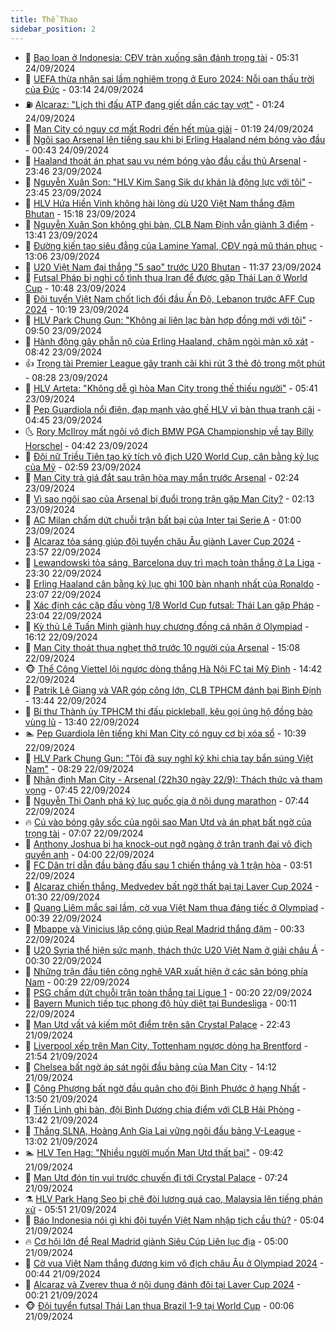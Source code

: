 ```yaml
---
title: Thể Thao
sidebar_position: 2
---
```


<!-- dantri-the-thao:START -->
- 🎡 [Bạo loạn ở Indonesia: CĐV tràn xuống sân đánh trọng tài](https://dantri.com.vn/the-thao/bao-loan-o-indonesia-cdv-tran-xuong-san-danh-trong-tai-20240924123121299.htm) - 05:31 24/09/2024
- 💯 [UEFA thừa nhận sai lầm nghiêm trọng ở Euro 2024: Nỗi oan thấu trời của Đức](https://dantri.com.vn/the-thao/uefa-thua-nhan-sai-lam-nghiem-trong-o-euro-2024-noi-oan-thau-troi-cua-duc-20240924101357780.htm) - 03:14 24/09/2024
- ⛽️ [Alcaraz: &quot;Lịch thi đấu ATP đang giết dần các tay vợt&quot;](https://dantri.com.vn/the-thao/alcaraz-lich-thi-dau-atp-dang-giet-dan-cac-tay-vot-20240924082309561.htm) - 01:24 24/09/2024
- 💃 [Man City có nguy cơ mất Rodri đến hết mùa giải](https://dantri.com.vn/the-thao/man-city-co-nguy-co-mat-rodri-den-het-mua-giai-20240924081004428.htm) - 01:19 24/09/2024
- 🌈 [Ngôi sao Arsenal lên tiếng sau khi bị Erling Haaland ném bóng vào đầu](https://dantri.com.vn/the-thao/ngoi-sao-arsenal-len-tieng-sau-khi-bi-erling-haaland-nem-bong-vao-dau-20240924072049611.htm) - 00:43 24/09/2024
- 🦅 [Haaland thoát án phạt sau vụ ném bóng vào đầu cầu thủ Arsenal](https://dantri.com.vn/the-thao/haaland-thoat-an-phat-sau-vu-nem-bong-vao-dau-cau-thu-arsenal-20240924064436694.htm) - 23:46 23/09/2024
- 🌝 [Nguyễn Xuân Son: &quot;HLV Kim Sang Sik dự khán là động lực với tôi&quot;](https://dantri.com.vn/the-thao/nguyen-xuan-son-hlv-kim-sang-sik-du-khan-la-dong-luc-voi-toi-20240924070234235.htm) - 23:45 23/09/2024
- 🚀 [HLV Hứa Hiền Vinh không hài lòng dù U20 Việt Nam thắng đậm Bhutan](https://dantri.com.vn/the-thao/hlv-hua-hien-vinh-khong-hai-long-du-u20-viet-nam-thang-dam-bhutan-20240923221730960.htm) - 15:18 23/09/2024
- 🎉 [Nguyễn Xuân Son không ghi bàn, CLB Nam Định vẫn giành 3 điểm](https://dantri.com.vn/the-thao/nguyen-xuan-son-khong-ghi-ban-clb-nam-dinh-van-gianh-3-diem-20240923203906847.htm) - 13:41 23/09/2024
- 📝 [Đường kiến tạo siêu đẳng của Lamine Yamal, CĐV ngả mũ thán phục](https://dantri.com.vn/the-thao/duong-kien-tao-sieu-dang-cua-lamine-yamal-cdv-nga-mu-than-phuc-20240923200504180.htm) - 13:06 23/09/2024
- 🦄 [U20 Việt Nam đại thắng &quot;5 sao&quot; trước U20 Bhutan](https://dantri.com.vn/the-thao/u20-viet-nam-dai-thang-5-sao-truoc-u20-bhutan-20240923183716050.htm) - 11:37 23/09/2024
- 🎉 [Futsal Pháp bị nghi cố tình thua Iran để được gặp Thái Lan ở World Cup](https://dantri.com.vn/the-thao/futsal-phap-bi-nghi-co-tinh-thua-iran-de-duoc-gap-thai-lan-o-world-cup-20240923172654620.htm) - 10:48 23/09/2024
- 💼 [Đội tuyển Việt Nam chốt lịch đối đầu Ấn Độ, Lebanon trước AFF Cup 2024](https://dantri.com.vn/the-thao/doi-tuyen-viet-nam-chot-lich-doi-dau-an-do-lebanon-truoc-aff-cup-2024-20240923170700006.htm) - 10:19 23/09/2024
- 🤡 [HLV Park Chung Gun: &quot;Không ai liên lạc bàn hợp đồng mới với tôi&quot;](https://dantri.com.vn/the-thao/hlv-park-chung-gun-khong-ai-lien-lac-ban-hop-dong-moi-voi-toi-20240923161359968.htm) - 09:50 23/09/2024
- 🦆 [Hành động gây phẫn nộ của Erling Haaland, châm ngòi màn xô xát](https://dantri.com.vn/the-thao/hanh-dong-gay-phan-no-cua-erling-haaland-cham-ngoi-man-xo-xat-20240923124238525.htm) - 08:42 23/09/2024
- 👍 [Trọng tài Premier League gây tranh cãi khi rút 3 thẻ đỏ trong một phút](https://dantri.com.vn/the-thao/trong-tai-premier-league-gay-tranh-cai-khi-rut-3-the-do-trong-mot-phut-20240923151923078.htm) - 08:28 23/09/2024
- 💼 [HLV Arteta: &quot;Không dễ gì hòa Man City trong thế thiếu người&quot;](https://dantri.com.vn/the-thao/hlv-arteta-khong-de-gi-hoa-man-city-trong-the-thieu-nguoi-20240923131155815.htm) - 05:41 23/09/2024
- 🦒 [Pep Guardiola nổi điên, đạp mạnh vào ghế HLV vì bàn thua tranh cãi](https://dantri.com.vn/the-thao/pep-guardiola-noi-dien-dap-manh-vao-ghe-hlv-vi-ban-thua-tranh-cai-20240923114504926.htm) - 04:45 23/09/2024
- 🌜 [Rory McIlroy mất ngôi vô địch BMW PGA Championship về tay Billy Horschel](https://dantri.com.vn/the-thao/rory-mcilroy-mat-ngoi-vo-dich-bmw-pga-championship-ve-tay-billy-horschel-20240923131124974.htm) - 04:42 23/09/2024
- 🦆 [Đội nữ Triều Tiên tạo kỳ tích vô địch U20 World Cup, cân bằng kỷ lục của Mỹ](https://dantri.com.vn/the-thao/doi-nu-trieu-tien-tao-ky-tich-vo-dich-u20-world-cup-can-bang-ky-luc-cua-my-20240923095901498.htm) - 02:59 23/09/2024
- 💪 [Man City trả giá đắt sau trận hòa may mắn trước Arsenal](https://dantri.com.vn/the-thao/man-city-tra-gia-dat-sau-tran-hoa-may-man-truoc-arsenal-20240923092411344.htm) - 02:24 23/09/2024
- 🧠 [Vì sao ngôi sao của Arsenal bị đuổi trong trận gặp Man City?](https://dantri.com.vn/the-thao/vi-sao-ngoi-sao-cua-arsenal-bi-duoi-trong-tran-gap-man-city-20240923091330798.htm) - 02:13 23/09/2024
- 🦄 [AC Milan chấm dứt chuỗi trận bất bại của Inter tại Serie A](https://dantri.com.vn/the-thao/ac-milan-cham-dut-chuoi-tran-bat-bai-cua-inter-tai-serie-a-20240923091301739.htm) - 01:00 23/09/2024
- 🥸 [Alcaraz tỏa sáng giúp đội tuyển châu Âu giành Laver Cup 2024](https://dantri.com.vn/the-thao/alcaraz-toa-sang-giup-doi-tuyen-chau-au-gianh-laver-cup-2024-20240923065417051.htm) - 23:57 22/09/2024
- 🤠 [Lewandowski tỏa sáng, Barcelona duy trì mạch toàn thắng ở La Liga](https://dantri.com.vn/the-thao/lewandowski-toa-sang-barcelona-duy-tri-mach-toan-thang-o-la-liga-20240923062841537.htm) - 23:30 22/09/2024
- 👺 [Erling Haaland cân bằng kỷ lục ghi 100 bàn nhanh nhất của Ronaldo](https://dantri.com.vn/the-thao/erling-haaland-can-bang-ky-luc-ghi-100-ban-nhanh-nhat-cua-ronaldo-20240923000051596.htm) - 23:07 22/09/2024
- 📝 [Xác định các cặp đấu vòng 1/8 World Cup futsal: Thái Lan gặp Pháp](https://dantri.com.vn/the-thao/xac-dinh-cac-cap-dau-vong-18-world-cup-futsal-thai-lan-gap-phap-20240923022457459.htm) - 23:04 22/09/2024
- 🦆 [Kỳ thủ Lê Tuấn Minh giành huy chương đồng cá nhân ở Olympiad](https://dantri.com.vn/the-thao/ky-thu-le-tuan-minh-gianh-huy-chuong-dong-ca-nhan-o-olympiad-20240922232213481.htm) - 16:12 22/09/2024
- 🥳 [Man City thoát thua nghẹt thở trước 10 người của Arsenal](https://dantri.com.vn/the-thao/man-city-thoat-thua-nghet-tho-truoc-10-nguoi-cua-arsenal-20240922220838847.htm) - 15:08 22/09/2024
- 🐵 [Thể Công Viettel lội ngược dòng thắng Hà Nội FC tại Mỹ Đình](https://dantri.com.vn/the-thao/the-cong-viettel-loi-nguoc-dong-thang-ha-noi-fc-tai-my-dinh-20240922214212215.htm) - 14:42 22/09/2024
- 🤩 [Patrik Lê Giang và VAR góp công lớn, CLB TPHCM đánh bại Bình Định](https://dantri.com.vn/the-thao/patrik-le-giang-va-var-gop-cong-lon-clb-tphcm-danh-bai-binh-dinh-20240922203539629.htm) - 13:44 22/09/2024
- 🤠 [Bí thư Thành ủy TPHCM thi đấu pickleball, kêu gọi ủng hộ đồng bào vùng lũ](https://dantri.com.vn/the-thao/bi-thu-thanh-uy-tphcm-thi-dau-pickleball-keu-goi-ung-ho-dong-bao-vung-lu-20240922182028575.htm) - 13:40 22/09/2024
- 🏊 [Pep Guardiola lên tiếng khi Man City có nguy cơ bị xóa sổ](https://dantri.com.vn/the-thao/pep-guardiola-len-tieng-khi-man-city-co-nguy-co-bi-xoa-so-20240922153925100.htm) - 10:39 22/09/2024
- 🗽 [HLV Park Chung Gun: &quot;Tôi đã suy nghĩ kỹ khi chia tay bắn súng Việt Nam&quot;](https://dantri.com.vn/the-thao/hlv-park-chung-gun-toi-da-suy-nghi-ky-khi-chia-tay-ban-sung-viet-nam-20240922154310153.htm) - 08:29 22/09/2024
- 🚀 [Nhận định Man City - Arsenal &lpar;22h30 ngày 22/9&rpar;: Thách thức và tham vọng](https://dantri.com.vn/the-thao/nhan-dinh-man-city-arsenal-22h30-ngay-229-thach-thuc-va-tham-vong-20240922144546941.htm) - 07:45 22/09/2024
- 🎉 [Nguyễn Thị Oanh phá kỷ lục quốc gia ở nội dung marathon](https://dantri.com.vn/the-thao/nguyen-thi-oanh-pha-ky-luc-quoc-gia-o-noi-dung-marathon-20240922152407752.htm) - 07:44 22/09/2024
- 🔥 [Cú vào bóng gây sốc của ngôi sao Man Utd và án phạt bất ngờ của trọng tài](https://dantri.com.vn/the-thao/cu-vao-bong-gay-soc-cua-ngoi-sao-man-utd-va-an-phat-bat-ngo-cua-trong-tai-20240922140713411.htm) - 07:07 22/09/2024
- 🎉 [Anthony Joshua bị hạ knock-out ngỡ ngàng ở trận tranh đai vô địch quyền anh](https://dantri.com.vn/the-thao/anthony-joshua-bi-ha-knock-out-ngo-ngang-o-tran-tranh-dai-vo-dich-quyen-anh-20240922103244582.htm) - 04:00 22/09/2024
- 🎡 [FC Dân trí dẫn đầu bảng đấu sau 1 chiến thắng và 1 trận hòa](https://dantri.com.vn/the-thao/fc-dan-tri-dan-dau-bang-dau-sau-1-chien-thang-va-1-tran-hoa-20240922133447413.htm) - 03:51 22/09/2024
- 🐻 [Alcaraz chiến thắng, Medvedev bất ngờ thất bại tại Laver Cup 2024](https://dantri.com.vn/the-thao/alcaraz-chien-thang-medvedev-bat-ngo-that-bai-tai-laver-cup-2024-20240922082443461.htm) - 01:30 22/09/2024
- 🌊 [Quang Liêm mắc sai lầm, cờ vua Việt Nam thua đáng tiếc ở Olympiad](https://dantri.com.vn/the-thao/quang-liem-mac-sai-lam-co-vua-viet-nam-thua-dang-tiec-o-olympiad-20240922073527013.htm) - 00:39 22/09/2024
- 💃 [Mbappe và Vinicius lập công giúp Real Madrid thắng đậm](https://dantri.com.vn/the-thao/mbappe-va-vinicius-lap-cong-giup-real-madrid-thang-dam-20240922073214058.htm) - 00:33 22/09/2024
- 🤔 [U20 Syria thể hiện sức mạnh, thách thức U20 Việt Nam ở giải châu Á](https://dantri.com.vn/the-thao/u20-syria-the-hien-suc-manh-thach-thuc-u20-viet-nam-o-giai-chau-a-20240922080222093.htm) - 00:30 22/09/2024
- 🤭 [Những trận đầu tiên công nghệ VAR xuất hiện ở các sân bóng phía Nam](https://dantri.com.vn/the-thao/nhung-tran-dau-tien-cong-nghe-var-xuat-hien-o-cac-san-bong-phia-nam-20240921230311045.htm) - 00:29 22/09/2024
- 👹 [PSG chấm dứt chuỗi trận toàn thắng tại Ligue 1](https://dantri.com.vn/the-thao/psg-cham-dut-chuoi-tran-toan-thang-tai-ligue-1-20240922071556178.htm) - 00:20 22/09/2024
- 🗽 [Bayern Munich tiếp tục phong độ hủy diệt tại Bundesliga](https://dantri.com.vn/the-thao/bayern-munich-tiep-tuc-phong-do-huy-diet-tai-bundesliga-20240922061840435.htm) - 00:11 22/09/2024
- 🥳 [Man Utd vất vả kiếm một điểm trên sân Crystal Palace](https://dantri.com.vn/the-thao/man-utd-vat-va-kiem-mot-diem-tren-san-crystal-palace-20240922054321653.htm) - 22:43 21/09/2024
- 💃 [Liverpool xếp trên Man City, Tottenham ngược dòng hạ Brentford](https://dantri.com.vn/the-thao/liverpool-xep-tren-man-city-tottenham-nguoc-dong-ha-brentford-20240922045445473.htm) - 21:54 21/09/2024
- 🧰 [Chelsea bất ngờ áp sát ngôi đầu bảng của Man City](https://dantri.com.vn/the-thao/chelsea-bat-ngo-ap-sat-ngoi-dau-bang-cua-man-city-20240921211217629.htm) - 14:12 21/09/2024
- 💪 [Công Phượng bất ngờ đầu quân cho đội Bình Phước ở hạng Nhất](https://dantri.com.vn/the-thao/cong-phuong-bat-ngo-dau-quan-cho-doi-binh-phuoc-o-hang-nhat-20240921204755980.htm) - 13:50 21/09/2024
- 🚀 [Tiến Linh ghi bàn, đội Bình Dương chia điểm với CLB Hải Phòng](https://dantri.com.vn/the-thao/tien-linh-ghi-ban-doi-binh-duong-chia-diem-voi-clb-hai-phong-20240921203610326.htm) - 13:42 21/09/2024
- 🤠 [Thắng SLNA, Hoàng Anh Gia Lai vững ngôi đầu bảng V-League](https://dantri.com.vn/the-thao/thang-slna-hoang-anh-gia-lai-vung-ngoi-dau-bang-v-league-20240921192736132.htm) - 13:02 21/09/2024
- 🏊 [HLV Ten Hag: &quot;Nhiều người muốn Man Utd thất bại&quot;](https://dantri.com.vn/the-thao/hlv-ten-hag-nhieu-nguoi-muon-man-utd-that-bai-20240921135859071.htm) - 09:42 21/09/2024
- 🦄 [Man Utd đón tin vui trước chuyến đi tới Crystal Palace](https://dantri.com.vn/the-thao/man-utd-don-tin-vui-truoc-chuyen-di-toi-crystal-palace-20240921142421724.htm) - 07:24 21/09/2024
- ⚗️ [HLV Park Hang Seo bị chê đòi lương quá cao, Malaysia lên tiếng phán xử](https://dantri.com.vn/the-thao/hlv-park-hang-seo-bi-che-doi-luong-qua-cao-malaysia-len-tieng-phan-xu-20240921125126569.htm) - 05:51 21/09/2024
- 🥷 [Báo Indonesia nói gì khi đội tuyển Việt Nam nhập tịch cầu thủ?](https://dantri.com.vn/the-thao/bao-indonesia-noi-gi-khi-doi-tuyen-viet-nam-nhap-tich-cau-thu-20240921120433212.htm) - 05:04 21/09/2024
- 🔥 [Cơ hội lớn để Real Madrid giành Siêu Cúp Liên lục địa](https://dantri.com.vn/the-thao/co-hoi-lon-de-real-madrid-gianh-sieu-cup-lien-luc-dia-20240921115227084.htm) - 05:00 21/09/2024
- 🦅 [Cờ vua Việt Nam thắng đương kim vô địch châu Âu ở Olympiad 2024](https://dantri.com.vn/the-thao/co-vua-viet-nam-thang-duong-kim-vo-dich-chau-au-o-olympiad-2024-20240921073958771.htm) - 00:44 21/09/2024
- 🌝 [Alcaraz và Zverev thua ở nội dung đánh đôi tại Laver Cup 2024](https://dantri.com.vn/the-thao/alcaraz-va-zverev-thua-o-noi-dung-danh-doi-tai-laver-cup-2024-20240921071930144.htm) - 00:21 21/09/2024
- 🐵 [Đội tuyển futsal Thái Lan thua Brazil 1-9 tại World Cup](https://dantri.com.vn/the-thao/doi-tuyen-futsal-thai-lan-thua-brazil-1-9-tai-world-cup-20240920231537165.htm) - 00:06 21/09/2024<!-- dantri-the-thao:END -->
